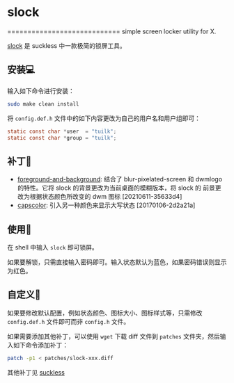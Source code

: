 # slock
============================
simple screen locker utility for X.

[slock](https://tools.suckless.org/slock/) 是 suckless 中一款极简的锁屏工具。

## 安装💻

输入如下命令进行安装：

```sh
sudo make clean install
```

将 `config.def.h` 文件中的如下内容更改为自己的用户名和用户组即可：

```c
static const char *user  = "tuilk";
static const char *group = "tuilk";
```

## 补丁🧩

- [foreground-and-background](https://tools.suckless.org/slock/patches/foreground-and-background/): 
结合了 blur-pixelated-screen 和 dwmlogo 的特性。它将 slock 的背景更改为当前桌面的模糊版本，将 slock 的
前景更改为根据状态颜色所改变的 dwm 图标 [20210611-35633d4]
- [capscolor](https://tools.suckless.org/slock/patches/capscolor/): 引入另一种颜色来显示大写状态 [20170106-2d2a21a]

## 使用🔨

在 shell 中输入 `slock` 即可锁屏。

如果要解锁，只需直接输入密码即可。输入状态默认为蓝色，如果密码错误则显示为红色。

## 自定义🙂

如果要修改默认配置，例如状态颜色、图标大小、图标样式等，只需修改 `config.def.h` 文件即可而非 `config.h` 文件。

如果需要添加其他补丁，可以使用 `wget` 下载 diff 文件到 `patches` 文件夹，然后输入如下命令添加补丁：

```sh
patch -p1 < patches/slock-xxx.diff
```

其他补丁见 [suckless](https://tools.suckless.org/slock/patches/)
